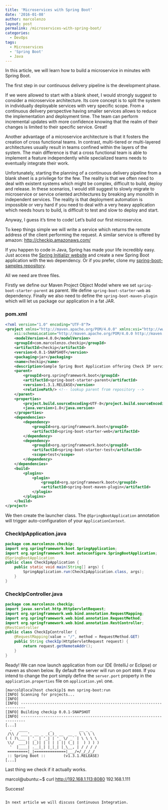 ```yaml
---
title: 'Microservices with Spring Boot'
date: '2016-01-08'
author: marcolenzo
layout: post
permalink: /microservices-with-spring-boot/
categories:
  - DevOps
tags:
  - Microservices
  - 'Spring Boot'
  - Java
---
```


In this article, we will learn how to build a microservice in minutes with Spring Boot.

The first step in our continuous delivery pipeline is the development phase.

If we were allowed to start with a blank sheet, I would strongly suggest to consider a microservice architecture. Its core concept is to split the system in individually deployable services with very specific scope. From a continuous delivery perspective having smaller services allows to reduce the implementation and deployment time. The team can perform incremental updates with more confidence knowing that the realm of their changes is limited to their specific service. Great!

Another advantage of a microservice architecture is that it fosters the creation of cross functional teams. In contrast, multi-tiered or multi-layered architectures usually result in teams confined within the layers of the system. The main difference is that a cross functional team is able to implement a feature independently while specialized teams needs to eventually integrate their work.

Unfortunately, starting the planning of a continuous delivery pipeline from a blank sheet is a privilege for the few. The reality is that we often need to deal with existent systems which might be complex, difficult to build, deploy and release. In these scenarios, I would still suggest to slowly migrate to microservice or service oriented architectures by breaking any monolith in independent services. The reality is that deployment automation is impossible or very hard if you need to deal with a very heavy application which needs hours to build, is difficult to test and slow to deploy and start.

Anyway, I guess it’s time to code! Let’s build our first microservice.

To keep things simple we will write a service which returns the remote address of the client performing the request. A similar service is offered by amazon: <http://checkip.amazonaws.com/>

If you happen to code in Java, Spring has made your life incredibly easy. Just access the [Spring Initializr website](https://start.spring.io/) and create a new Spring Boot application with the `Web` dependency. Or if you prefer, clone my [spring-boot-samples repository](https://github.com/marcolenzo/spring-boot-samples).

All we need are three files.

Firstly we define our Maven Project Object Model where we set `spring-boot-starter-parent` as parent. We define `spring-boot-starter-web` as dependency. Finally we also need to define the `spring-boot-maven-plugin` which will let us package our application in a fat JAR.

### pom.xml

```xml
<?xml version="1.0" encoding="UTF-8"?>
<project xmlns="http://maven.apache.org/POM/4.0.0" xmlns:xsi="http://www.w3.org/2001/XMLSchema-instance"
	xsi:schemaLocation="http://maven.apache.org/POM/4.0.0 http://maven.apache.org/xsd/maven-4.0.0.xsd">
	<modelVersion>4.0.0</modelVersion>
	<groupId>com.marcolenzo.checkip</groupId>
	<artifactId>checkip</artifactId>
	<version>0.0.1-SNAPSHOT</version>
	<packaging>jar</packaging>
	<name>checkip</name>
	<description>Sample Spring Boot Application offering Check IP service</description>
	<parent>
		<groupId>org.springframework.boot</groupId>
		<artifactId>spring-boot-starter-parent</artifactId>
		<version>1.3.1.RELEASE</version>
		<relativePath/> <!-- lookup parent from repository -->
	</parent>
	<properties>
		<project.build.sourceEncoding>UTF-8</project.build.sourceEncoding>
		<java.version>1.8</java.version>
	</properties>
	<dependencies>
		<dependency>
			<groupId>org.springframework.boot</groupId>
			<artifactId>spring-boot-starter-web</artifactId>
		</dependency>
		<dependency>
			<groupId>org.springframework.boot</groupId>
			<artifactId>spring-boot-starter-test</artifactId>
			<scope>test</scope>
		</dependency>
	</dependencies>
	<build>
		<plugins>
			<plugin>
				<groupId>org.springframework.boot</groupId>
				<artifactId>spring-boot-maven-plugin</artifactId>
			</plugin>
		</plugins>
	</build>
</project>
```

We then create the launcher class. The `@SpringBootApplication` annotation will trigger auto-configuration of your `ApplicationContext`.

### CheckIpApplication.java

```java
package com.marcolenzo.checkip;
import org.springframework.boot.SpringApplication;
import org.springframework.boot.autoconfigure.SpringBootApplication;
@SpringBootApplication
public class CheckIpApplication {
	public static void main(String[] args) {
		SpringApplication.run(CheckIpApplication.class, args);
	}
}
```

### CheckIpController.java

```java
package com.marcolenzo.checkip;
import javax.servlet.http.HttpServletRequest;
import org.springframework.web.bind.annotation.RequestMapping;
import org.springframework.web.bind.annotation.RequestMethod;
import org.springframework.web.bind.annotation.RestController;
@RestController
public class CheckIpController {
	@RequestMapping(value = "/", method = RequestMethod.GET)
	public String checkIp(HttpServletRequest request) {
		return request.getRemoteAddr();
	}
}
```

Ready! We can now launch application from our IDE (IntelliJ or Eclipse) or maven as shown below. By default the server will run on port `8080`. If you intend to change the port simply define the `server.port` property in the `application.properties` file on `application.yml` one.

```
[marcol@localhost checkip]$ mvn spring-boot:run
[INFO] Scanning for projects...
[INFO]
[INFO] ------------------------------------------------------------------------
[INFO] Building checkip 0.0.1-SNAPSHOT
[INFO] ------------------------------------------------------------------------
[...]
  .   ____          _            __ _ _
 /\\ / ___'_ __ _ _(_)_ __  __ _ \ \ \ \
( ( )\___ | '_ | '_| | '_ \/ _` | \ \ \ \
 \\/  ___)| |_)| | | | | || (_| |  ) ) ) )
  '  |____| .__|_| |_|_| |_\__, | / / / /
 =========|_|==============|___/=/_/_/_/
 :: Spring Boot ::        (v1.3.1.RELEASE)
[...]
```
Last thing we check if it actually works.

marcol@ubuntu:~$ curl http://192.168.1.113:8080
192.168.1.111

Success!

```

In next article we will discuss Continuous Integration.